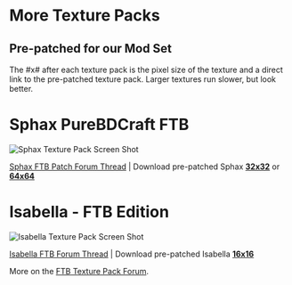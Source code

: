 # More Texture Packs

## Pre-patched for our Mod Set

The #x# after each texture pack is the pixel size of the texture and a direct
link to the pre-patched texture pack. Larger textures run slower, but look
better.

# Sphax PureBDCraft FTB

![Sphax Texture Pack Screen Shot](http://i.imgur.com/hgvYGZK.png)

[Sphax FTB Patch Forum Thread][sph] | Download pre-patched Sphax
[**32x32**][s32] or [**64x64**][s64]

# Isabella - FTB Edition

![Isabella Texture Pack Screen Shot](http://i.imgur.com/Dg3yyRa.jpg)

[Isabella FTB Forum Thread][isa] | Download pre-patched Isabella
[**16x16**][i16]

More on the [FTB Texture Pack
Forum](http://forum.feed-the-beast.com/forums/texture-packs.46/).

[sph]: http://bdcraft.net/forum/128x64x-feed-beast-beta-pack-texture-pack-add
[isa]: http://forum.feed-the-beast.com/threads/16x-isabella-ii-ftb-edition.1379/
[s32]: http://www.mediafire.com/download.php?jx09337bd97nfap
[s64]: http://www.mediafire.com/download.php?6tyrj5jqz0rboly
[i16]: http://www.mediafire.com/download.php?qwy3535ta32ppeb
